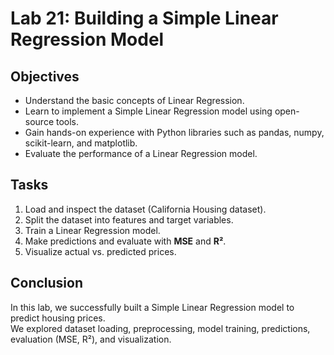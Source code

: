 # Lab 21: Building a Simple Linear Regression Model

## Objectives
- Understand the basic concepts of Linear Regression.
- Learn to implement a Simple Linear Regression model using open-source tools.
- Gain hands-on experience with Python libraries such as pandas, numpy, scikit-learn, and matplotlib.
- Evaluate the performance of a Linear Regression model.

## Tasks
1. Load and inspect the dataset (California Housing dataset).
2. Split the dataset into features and target variables.
3. Train a Linear Regression model.
4. Make predictions and evaluate with **MSE** and **R²**.
5. Visualize actual vs. predicted prices.

## Conclusion
In this lab, we successfully built a Simple Linear Regression model to predict housing prices.  
We explored dataset loading, preprocessing, model training, predictions, evaluation (MSE, R²), and visualization.
